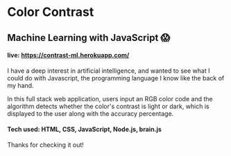 # Color Contrast
## Machine Learning with JavaScript 😱

#### live: https://contrast-ml.herokuapp.com/

I have a deep interest in artificial intelligence, and wanted to see what I could do with Javascript, the programming language I know like the back of my hand.

In this full stack web application, users input an RGB color code and the algorithm detects whether the color's contrast is light or dark, which is displayed to the user along with the accuracy percentage.

#### Tech used: HTML, CSS, JavaScript, Node.js, brain.js

Thanks for checking it out!
